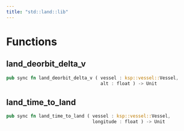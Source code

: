 ```yaml
---
title: "std::land::lib"
---
```




# Functions


## land_deorbit_delta_v

```rust
pub sync fn land_deorbit_delta_v ( vessel : ksp::vessel::Vessel,
                                   alt : float ) -> Unit
```



## land_time_to_land

```rust
pub sync fn land_time_to_land ( vessel : ksp::vessel::Vessel,
                                longitude : float ) -> Unit
```


